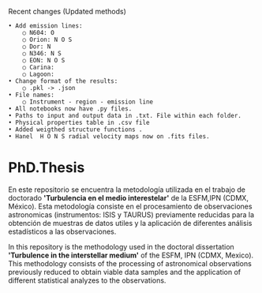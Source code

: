Recent changes (Updated methods)

	• Add emission lines:
		○ N604: O
		○ Orion: N O S
		○ Dor: N
		○ N346: N S
		○ EON: N O S
		○ Carina:
		○ Lagoon:
	• Change format of the results: 
		○ .pkl -> .json
	• File names:
		○ Instrument - region - emission line
	• All notebooks now have .py files.
	• Paths to input and output data in .txt. File within each folder.
	• Physical properties table in .csv file
	• Added weigthed structure functions .
	• Hanel  H O N S radial velocity maps now on .fits files.

# PhD.Thesis

En este repositorio se encuentra la metodología utilizada en el trabajo de doctorado
**'Turbulencia en el medio interestelar'** de la ESFM,IPN (CDMX, México). 
Esta metodología consiste en el procesamiento de observaciones astronomicas (instrumentos: ISIS y TAURUS) 
previamente reducidas para la obtención de muestras de 
datos utiles y la aplicación de diferentes análisis estadísticos a las observaciones.

In this repository is the methodology used in the doctoral dissertation **'Turbulence in the interstellar medium'** 
of the ESFM, IPN (CDMX, Mexico). This methodology consists of the processing of astronomical observations 
previously reduced to obtain viable data samples and the application of different
statistical analyzes to the observations.

